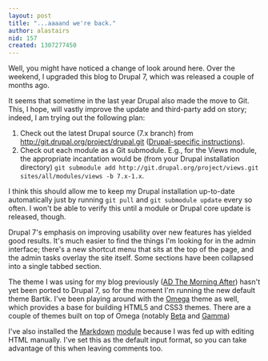 ```yaml
---
layout: post
title: "...aaaand we're back."
author: alastairs
nid: 157
created: 1307277450
---
```

Well, you might have noticed a change of look around here. Over the weekend, I upgraded this blog to Drupal 7, which was released a couple of months ago.  

<!--break-->

It seems that sometime in the last year Drupal also made the move to Git.  This, I hope, will vastly improve the update and third-party add on story; indeed, I am trying out the following plan:

  1. Check out the latest Drupal source (7.x branch) from http://git.drupal.org/project/drupal.git ([Drupal-specific instructions](http://drupal.org/node/3060/git-instructions/7.x)).  
  2. Check out each module as a Git submodule.  E.g., for the Views module, the appropriate incantation would be (from your Drupal installation directory) `git submodule add http://git.drupal.org/project/views.git sites/all/modules/views -b 7.x-1.x`.

I think this should allow me to keep my Drupal installation up-to-date automatically just by running `git pull` and `git submodule update` every so often.  I won't be able to verify this until a module or Drupal core update is released, though.  

Drupal 7's emphasis on improving usability over new features has yielded good results.  It's much easier to find the things I'm looking for in the admin interface; there's a new shortcut menu that sits at the top of the page, and the admin tasks overlay the site itself.  Some sections have been collapsed into a single tabbed section.  

The theme I was using for my blog previously ([AD The Morning After](http://drupal.org/project/ad_the-morning-after)) hasn't yet been ported to Drupal 7, so for the moment I'm running the new default theme Bartik.  I've been playing around with the [Omega](http://drupal.org/project/omega) theme as well, which provides a base for building HTML5 and CSS3 themes.  There are a couple of themes built on top of Omega (notably [Beta](http://drupal.org/project/beta) and [Gamma](http://drupal.org/project/gamma))

I've also installed the [Markdown](http://daringfireball.net/projects/markdown/) [module](http://drupal.org/project/markdown) because I was fed up with editing HTML manually.  I've set this as the default input format, so you can take advantage of this when leaving comments too.  
